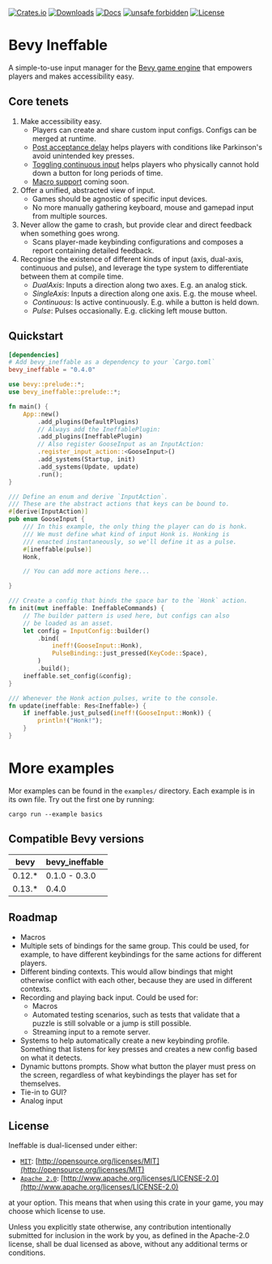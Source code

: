 [![Crates.io](https://img.shields.io/crates/v/bevy_ineffable)](https://crates.io/crates/bevy_ineffable)
[![Downloads](https://img.shields.io/crates/d/bevy_ineffable)](https://crates.io/crates/bevy_ineffable)
[![Docs](https://docs.rs/bevy_ineffable/badge.svg)](https://docs.rs/bevy_ineffable/latest/bevy_ineffable/)
[![unsafe forbidden](https://img.shields.io/badge/unsafe-forbidden-success.svg)](https://github.com/rust-secure-code/safety-dance/)
[![License](https://img.shields.io/badge/license-MIT%2FApache-blue.svg)](https://github.com/jazarro/bevy_ineffable#license)

# Bevy Ineffable

A simple-to-use input manager for the [Bevy game engine](https://github.com/bevyengine/bevy) that empowers players and
makes accessibility easy.

## Core tenets

1. Make accessibility easy.
    - Players can create and share custom input configs. Configs can be merged at runtime.
    - [Post acceptance delay][1] helps players with conditions like Parkinson's avoid unintended key presses.
    - [Toggling continuous input][2] helps players who physically cannot hold down a button for long periods of time.
    - [Macro support][3] coming soon.
2. Offer a unified, abstracted view of input.
    - Games should be agnostic of specific input devices.
    - No more manually gathering keyboard, mouse and gamepad input from multiple sources.
3. Never allow the game to crash, but provide clear and direct feedback when something goes wrong.
    - Scans player-made keybinding configurations and composes a report containing detailed feedback.
4. Recognise the existence of different kinds of input (axis, dual-axis, continuous and pulse), and leverage the type
   system to differentiate between them at compile time.
    - _DualAxis_: Inputs a direction along two axes. E.g. an analog stick.
    - _SingleAxis_: Inputs a direction along one axis. E.g. the mouse wheel.
    - _Continuous_: Is active continuously. E.g. while a button is held down.
    - _Pulse_: Pulses occasionally. E.g. clicking left mouse button.

## Quickstart

```toml
[dependencies]
# Add bevy_ineffable as a dependency to your `Cargo.toml`
bevy_ineffable = "0.4.0"
```

```rust no_run
use bevy::prelude::*;
use bevy_ineffable::prelude::*;

fn main() {
    App::new()
        .add_plugins(DefaultPlugins)
        // Always add the IneffablePlugin:
        .add_plugins(IneffablePlugin)
        // Also register GooseInput as an InputAction:
        .register_input_action::<GooseInput>()
        .add_systems(Startup, init)
        .add_systems(Update, update)
        .run();
}

/// Define an enum and derive `InputAction`.
/// These are the abstract actions that keys can be bound to.
#[derive(InputAction)]
pub enum GooseInput {
    /// In this example, the only thing the player can do is honk.
    /// We must define what kind of input Honk is. Honking is 
    /// enacted instantaneously, so we'll define it as a pulse.
    #[ineffable(pulse)]
    Honk,

    // You can add more actions here...

}

/// Create a config that binds the space bar to the `Honk` action.
fn init(mut ineffable: IneffableCommands) {
    // The builder pattern is used here, but configs can also 
    // be loaded as an asset.
    let config = InputConfig::builder()
        .bind(
            ineff!(GooseInput::Honk),
            PulseBinding::just_pressed(KeyCode::Space),
        )
        .build();
    ineffable.set_config(&config);
}

/// Whenever the Honk action pulses, write to the console.
fn update(ineffable: Res<Ineffable>) {
    if ineffable.just_pulsed(ineff!(GooseInput::Honk)) {
        println!("Honk!");
    }
}
```

# More examples

Mor examples can be found in the `examples/` directory. Each example is in its own file. Try out the first one by
running:

```shell
cargo run --example basics
```

## Compatible Bevy versions

| bevy   | bevy_ineffable |
|--------|----------------|
| 0.12.* | 0.1.0 - 0.3.0  |
| 0.13.* | 0.4.0          |

## Roadmap

- Macros
- Multiple sets of bindings for the same group. This could be used, for example, to have different keybindings for
  the same actions for different players.
- Different binding contexts. This would allow bindings that might otherwise conflict with each other, because they
  are used in different contexts.
- Recording and playing back input. Could be used for:
    - Macros
    - Automated testing scenarios, such as tests that validate that a puzzle is still solvable or a jump is still
      possible.
    - Streaming input to a remote server.
- Systems to help automatically create a new keybinding profile. Something that listens for key presses and creates
  a new config based on what it detects.
- Dynamic buttons prompts. Show what button the player must press on the screen, regardless of what keybindings the
  player has set for themselves.
- Tie-in to GUI?
- Analog input

## License

Ineffable is dual-licensed under either:

- [`MIT`](LICENSE-MIT): [http://opensource.org/licenses/MIT](http://opensource.org/licenses/MIT)
- [`Apache 2.0`](LICENSE-APACHE): [http://www.apache.org/licenses/LICENSE-2.0](http://www.apache.org/licenses/LICENSE-2.0)

at your option. This means that when using this crate in your game, you may choose which license to use.

Unless you explicitly state otherwise, any contribution intentionally submitted for inclusion in the work by you, as
defined in the Apache-2.0 license, shall be dual licensed as above, without any additional terms or conditions.


[1]: https://gameaccessibilityguidelines.com/include-a-cool-down-period-post-acceptance-delay-of-0-5-seconds-between-inputs/

[2]: https://gameaccessibilityguidelines.com/avoid-provide-alternatives-to-requiring-buttons-to-be-held-down/

[3]: https://gameaccessibilityguidelines.com/provide-a-macro-system/